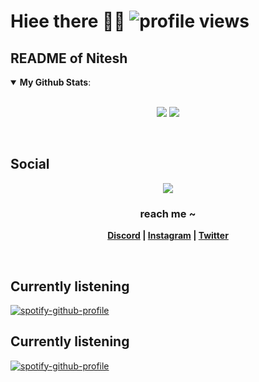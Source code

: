 # Hiee there 👋👻 ![profile views](https://profile-counter.glitch.me/en-25/count.svg)
## README of Nitesh
<details open>
 <summary><b>My Github Stats</b>: </summary>
<br>
<p align = "center">
  <img src = "https://github-readme-stats.vercel.app/api?username=en-25&count_private=true&show_icons=true&theme=tokyonight&line_height=25">
  <img src = "https://github-readme-stats.vercel.app/api/top-langs/?username=en-25&layout=compact&theme=midnight-purple">
</p>
</details>
<br>

## Social
<p align="center"><img src="https://lanyard-profile-readme.vercel.app/api/795547838767300648"></p>

<p align="center"><strong>
<h3 align="center">reach me ~</h3>
<p align="center"><a href="https://discord.com/users/795547838767300648">Discord</a> | <a href="https://www.instagram.com/__the_game_is_on_">Instagram</a> | <a href="https://twitter.com/notanerd_5">Twitter</a></strong></p>
<br>

## Currently listening
[![spotify-github-profile](https://spotify-github-profile.vercel.app/api/view?uid=31rkqruaxwvfyzbf6g7x2u6xhb6i&cover_image=true&theme=novatorem&bar_color=6421b5&bar_color_cover=true)](https://spotify-github-profile.vercel.app/api/view?uid=31rkqruaxwvfyzbf6g7x2u6xhb6i&redirect=true)

## Currently listening
[![spotify-github-profile](https://spotify-github-profile.vercel.app/api/view?uid=31rkqruaxwvfyzbf6g7x2u6xhb6i&cover_image=true&theme=default&show_offline=false&background_color=121212&interchange=false&bar_color_cover=false&bar_color=6421b5)](https://spotify-github-profile.vercel.app/api/view?uid=31rkqruaxwvfyzbf6g7x2u6xhb6i&redirect=true)
